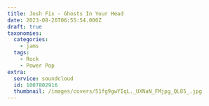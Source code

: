 ```yaml
---
title: Josh Fix - Ghosts In Your Head 
date: 2023-08-26T06:55:54.000Z
draft: true
taxonomies:
  categories:
    - jams
  tags:
    - Rock
    - Power Pop
extra:
  service: soundcloud
  id: 1007802916
  thumbnail: /images/covers/51fg9gwYIqL._UXNaN_FMjpg_QL85_.jpg
---
```

